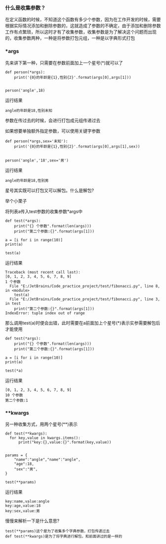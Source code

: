 ### 什么是收集参数？

在定义函数的时候，不知道这个函数有多少个参数，因为在工作开发的时候，需要根据实际情况添加和删除参数的，这就造成了参数的不确定，由于添加和删除参数工作有点繁琐，所以这时才有了收集参数，收集参数是为了解决这个问题而出现的，收集参数两种，一种是将参数打包元组，一种是以字典形式打包

### \*args

先来讲下第一种，只需要在参数前面加上一个星号\(\*\)就可以了

```
def person(*args):
    print('{0}的年龄是{1},性别{2}'.format(args[0],args[1]))


person('angle',18)
```

运行结果

```
angle的年龄是18,性别未知
```

参数在传过去的时候，会进行打包成元组传递过去

如果想要单独额外指定参数，可以使用关键字参数

```
def person(*args,sex='未知'):
    print('{0}的年龄是{1},性别{2}'.format(args[0],args[1],sex))


person('angle','18',sex='男')
```

运行结果

```
angle的年龄是18,性别男
```

星号其实既可以打包又可以解包。什么是解包?

举个小栗子

将列表a传入test参数的收集参数\*args中

```
def test(*args):
    print("{} 个参数".format(len(args)))
    print("第二个参数:{}".format(args[1]))

a = [i for i in range(10)]
print(a)

test(a)
```

运行结果

```
Traceback (most recent call last):
[0, 1, 2, 3, 4, 5, 6, 7, 8, 9]
1 个参数
  File "E:/JetBrains/Code_practice_project/test/fibonacci.py", line 8, in <module>
    test(a)
  File "E:/JetBrains/Code_practice_project/test/fibonacci.py", line 3, in test
    print("第二个参数:{}".format(args[1]))
IndexError: tuple index out of range
```

那么调用test\(a\)时便会出错，此时需要在a前面加上个星号\(\*\)表示实参需要解包后才能使用

```
def test(*args):
    print("{} 个参数".format(len(args)))
    print("第二个参数:{}".format(args[1]))

a = [i for i in range(10)]
print(a)

test(*a)
```

运行结果

```
[0, 1, 2, 3, 4, 5, 6, 7, 8, 9]
10 个参数
第二个参数:1
```

### \*\*kwargs

另一种收集方式，用两个星号\(\*\*\)表示

```
def test(**kwargs):
  for key,value in kwargs.items():
      print("key:{},value:{}".format(key,value))


params = {
    "name":"angle","name":"angle",
    "age":18,
    "sex":"男",
}

test(**params)
```

运行结果

```
key:name,value:angle
key:age,value:18
key:sex,value:男
```

慢慢来解析一下是什么意思?

```
test(**params)这个是为了收集多个字典参数，打包传递过去
def test(**kwargs)是为了将字典进行解包，和前面讲过的是一样的
```



